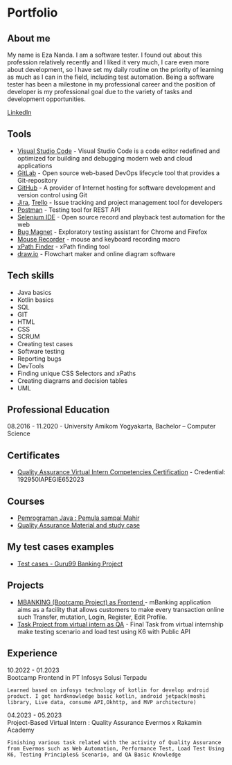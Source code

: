 # Portfolio

## About me
My name is Eza Nanda. I am a software tester. I found out about this profession relatively recently and I liked it very much, I care even more about development, so I have set my daily routine on the priority of learning as much as I can in the field, including test automation. Being a software tester has been a milestone in my professional career and the position of developer is my professional goal due to the variety of tasks and development opportunities.

[LinkedIn](https://www.linkedin.com/in/eza-nanda/)

## Tools
  - [Visual Studio Code](https://code.visualstudio.com) - Visual Studio Code is a code editor redefined and optimized for building and debugging modern web and cloud applications
  - [GitLab](https://about.gitlab.com) - Open source web-based DevOps lifecycle tool that provides a Git-repository
  - [GitHub](https://github.com/MagdalenaOlak) - A provider of Internet hosting for software development and version control using Git
  - [Jira](https://www.atlassian.com/software/jira0), [Trello](https://trello.com/) - Issue tracking and project management tool for developers
  - [Postman](https://www.postman.com/) - Testing tool for REST API
  - [Selenium IDE](https://chrome.google.com/webstore/detail/selenium-ide/mooikfkahbdckldjjndioackbalphokd) - Open source record and playback test automation for the web 
  - [Bug Magnet](https://chrome.google.com/webstore/detail/bug-magnet/efhedldbjahpgjcneebmbolkalbhckfi?hl=pl) - Exploratory testing assistant for Chrome and Firefox
  - [Mouse Recorder](https://www.mouserecorder.com/) - mouse and keyboard recording macro
  - [xPath Finder](https://chrome.google.com/webstore/detail/xpath-finder/ihnknokegkbpmofmafnkoadfjkhlogph) - xPath finding tool
  - [draw.io](https://app.diagrams.net/) - Flowchart maker and online diagram software
  

## Tech skills
  - Java basics
  - Kotlin basics
  - SQL
  - GIT
  - HTML
  - CSS    
  - SCRUM
  - Creating test cases
  - Software testing
  - Reporting bugs      
  - DevTools
  - Finding unique CSS Selectors and xPaths
  - Creating diagrams and decision tables    
  - UML

  
  
## Professional Education
08.2016 - 11.2020 - University Amikom Yogyakarta,
Bachelor – Computer Science


## Certificates
  - [Quality Assurance Virtual Intern Competencies Certification](https://drive.google.com/file/d/1z5H8nypLacOJ7namJHFILVy3JMaxe-rE/view?usp=drive_link) - Credential: 192950IAPEGIE652023
  
  
## Courses
  - [Pemrograman Java : Pemula sampai Mahir](https://www.udemy.com/course/pemrograman-java-pemula-sampai-mahir/)
  - [Quality Assurance Material and study case](https://myskill.id/learning-path/quality-assurance)


## My test cases examples
  - [Test cases - Guru99 Banking Project](https://docs.google.com/spreadsheets/d/1XQofbKda73vhtxfQQVE1Dz-r01VTvESycLNw94vyaAI/edit?usp=sharing)

## Projects
    
  - [MBANKING (Bootcamp Project) as Frontend ](https://drive.google.com/file/d/1ypoViE56zhoH8kq25ddpT2Gjrah38yT1/view?usp=sharing) - mBanking application aims as a facility that allows customers to make every transaction online such Transfer, mutation, Login, Register, Edit Profile.
  - [Task Project from virtual intern as QA](https://drive.google.com/file/d/14lHWsSKJYafJzb6qNpXfzCfocds1iGED/view?usp=sharing) - Final Task from virtual internship make testing scenario and load test using K6 with Public API


## Experience
  10.2022 - 01.2023     
  Bootcamp Frontend in PT Infosys Solusi Terpadu

    Learned based on infosys technology of kotlin for develop android product. I got hardknowledge basic kotlin, android jetpack(moshi library, Live data, consume API,Okhttp, and MVP architecture)

  04.2023 - 05.2023     
  Project-Based Virtual Intern : Quality Assurance Evermos x Rakamin Academy

    Finishing various task related with the activity of Quality Assurance from Evermos such as Web Automation, Performance Test, Load Test Using K6, Testing Principles& Scenario, and QA Basic Knowledge



  

